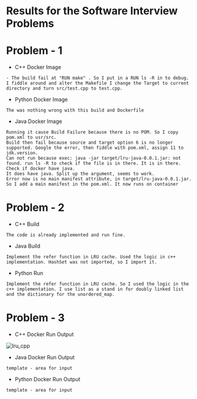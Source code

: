 Results for the Software Interview Problems
===

# Problem - 1

- C++ Docker Image

```
- The build fail at "RUN make" . So I put in a RUN ls -R in to debug. I fiddle around and alter the Makefile I change the Target to current directory and turn src/test.cpp to test.cpp. 

```

-  Python Docker Image

```
The was nothing wrong with this build and Dockerfile
```

- Java Docker Image

```
Running it cause Build Failure because there is no POM. So I copy pom.xml to usr/src.  
Build then fail because source and target option 6 is no longer supported. Google the error, then fiddle with pom.xml, assign 11 to jdk.version.  
Can not run because exec: java -jar target/lru-java-0.0.1.jar: not found. run ls -R to check if the file is in there. It is in there. Check if docker have java.
It does have java. Split up the argument, seems to work.
Error now is no main manifest attribute, in target/lru-java-0.0.1.jar. So I add a main manifest in the pom.xml. It now runs on container

```

# Problem - 2

- C++ Build

```
The code is already implemented and run fine.
```

- Java Build

```
Implement the refer function in LRU cache. Used the logic in c++ implementation. HashSet was not imported, so I import it.
```

- Python Run

```
Implement the refer function in LRU cache. So I used the logic in the c++ implementation. I use list as a stand in for doubly linked list and the dictionary for the unordered_map. 
```

# Problem - 3

- C++ Docker Run Output


![lru_cpp](https://github.com/user-attachments/assets/b5d61ed0-4d93-4018-9c09-f4db9c23078e)


- Java Docker Run Output

```
template - area for input
```

- Python Docker Run Output

```
template - area for input
```
